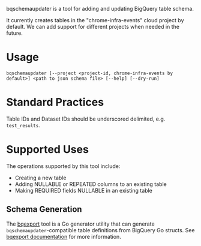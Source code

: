 bqschemaupdater is a tool for adding and updating BigQuery table schema.

It currently creates tables in the "chrome-infra-events" cloud project by
default. We can add support for different projects when needed in the future.

# Usage

```
bqschemaupdater [--project <project-id, chrome-infra-events by default>] <path to json schema file> [--help] [--dry-run]
```

# Standard Practices

Table IDs and Dataset IDs should be underscored delimited, e.g. `test_results`.

# Supported Uses

The operations supported by this tool include:

* Creating a new table
* Adding NULLABLE or REPEATED columns to an existing table
* Making REQUIRED fields NULLABLE in an existing table

## Schema Generation

The [bqexport](../../cmd/bqexport) tool is a Go generator utility
that can generate `bqschemaupdater`-compatible table definitions from BigQuery
Go structs. See [bqexport documentation](../../cmd/bqexport) for
more information.
